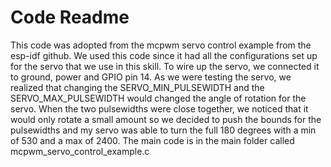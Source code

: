 # Code Readme

This code was adopted from the mcpwm servo control example from the esp-idf github.
We used this code since it had all the configurations set up for the servo that we 
use in this skill. To wire up the servo, we connected it to ground, power and GPIO
pin 14. As we were testing the servo, we realized that changing the SERVO_MIN_PULSEWIDTH
and the SERVO_MAX_PULSEWIDTH would changed the angle of rotation for the servo. When
the two pulsewidths were close together, we noticed that it would only rotate a small
amount so we decided to push the bounds for the pulsewidths and my servo was able to
turn the full 180 degrees with a min of 530 and a max of 2400.
The main code is in the main folder called mcpwm_servo_control_example.c
